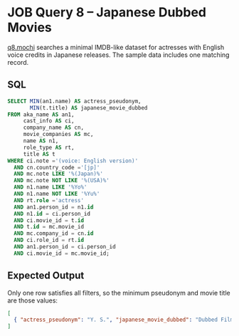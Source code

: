 # JOB Query 8 – Japanese Dubbed Movies

[q8.mochi](./q8.mochi) searches a minimal IMDB-like dataset for actresses with
English voice credits in Japanese releases. The sample data includes one
matching record.

## SQL
```sql
SELECT MIN(an1.name) AS actress_pseudonym,
       MIN(t.title) AS japanese_movie_dubbed
FROM aka_name AS an1,
     cast_info AS ci,
     company_name AS cn,
     movie_companies AS mc,
     name AS n1,
     role_type AS rt,
     title AS t
WHERE ci.note ='(voice: English version)'
  AND cn.country_code ='[jp]'
  AND mc.note LIKE '%(Japan)%'
  AND mc.note NOT LIKE '%(USA)%'
  AND n1.name LIKE '%Yo%'
  AND n1.name NOT LIKE '%Yu%'
  AND rt.role ='actress'
  AND an1.person_id = n1.id
  AND n1.id = ci.person_id
  AND ci.movie_id = t.id
  AND t.id = mc.movie_id
  AND mc.company_id = cn.id
  AND ci.role_id = rt.id
  AND an1.person_id = ci.person_id
  AND ci.movie_id = mc.movie_id;
```

## Expected Output
Only one row satisfies all filters, so the minimum pseudonym and movie title
are those values:
```json
[
  { "actress_pseudonym": "Y. S.", "japanese_movie_dubbed": "Dubbed Film" }
]
```
